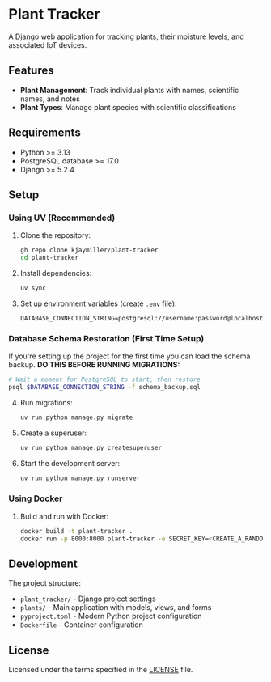 # Plant Tracker

A Django web application for tracking plants, their moisture levels, and associated IoT devices.

## Features

- **Plant Management**: Track individual plants with names, scientific names, and notes
- **Plant Types**: Manage plant species with scientific classifications

## Requirements

- Python >= 3.13
- PostgreSQL database >= 17.0
- Django >= 5.2.4

## Setup

### Using UV (Recommended)

1. Clone the repository:
   ```bash
   gh repo clone kjaymiller/plant-tracker
   cd plant-tracker
   ```

2. Install dependencies:
   ```bash
   uv sync
   ```

3. Set up environment variables (create `.env` file):
   ```
   DATABASE_CONNECTION_STRING=postgresql://username:password@localhost:5432/plant_tracker
   ```

### Database Schema Restoration (First Time Setup)

If you're setting up the project for the first time you can load the schema backup. 
**DO THIS BEFORE RUNNING MIGRATIONS:**

   ```bash
   # Wait a moment for PostgreSQL to start, then restore
   psql $DATABASE_CONNECTION_STRING -f schema_backup.sql
   ```

4. Run migrations:
   ```bash
   uv run python manage.py migrate
   ```

5. Create a superuser:
   ```bash
   uv run python manage.py createsuperuser
   ```

6. Start the development server:
   ```bash
   uv run python manage.py runserver
   ```

### Using Docker

1. Build and run with Docker:
   ```bash
   docker build -t plant-tracker .
   docker run -p 8000:8000 plant-tracker -e SECRET_KEY=<CREATE_A_RANDOM_KEY> -e DATABASE_CONNECTION_STRING=$DATABASE_CONNECTION_STRING

## Development

The project structure:
- `plant_tracker/` - Django project settings
- `plants/` - Main application with models, views, and forms
- `pyproject.toml` - Modern Python project configuration
- `Dockerfile` - Container configuration

## License

Licensed under the terms specified in the [LICENSE](.LICENSE) file.
